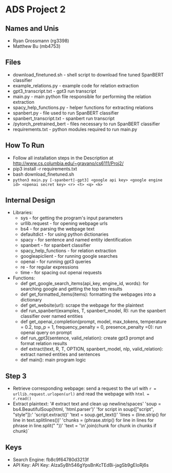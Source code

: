 # ADS Project 2

## Names and Unis
* Ryan Grossmann (rg3398)
* Matthew Bu (mb4753)

## Files
* download_finetuned.sh - shell script to download fine tuned SpanBERT classifier
* example_relations.py - example code for relation extraction
* gpt3_transcript.txt - gpt3 run transcript
* main.py - main python file responsible for performing the relation extraction
* spacy_help_functions.py - helper functions for extracting relations
* spanbert.py - file used to run SpanBERT classifier
* spanbert_transcript.txt - spanbert run transcript
* /pytorch_pretrained_bert - files necessary to run SpanBERT classifier
* requirements.txt - python modules required to run main.py

## How To Run
* Follow all installation steps in the Description at http://www.cs.columbia.edu/~gravano/cs6111/Proj2/ 
* pip3 install -r requirements.txt
* bash download_finetuned.sh
* `python3 main.py [-spanbert|-gpt3] <google api key> <google engine id> <openai secret key> <r> <t> <q> <k>`

## Internal Design
* Libraries:
    * sys - for getting the program's input parameters
    * urllib.request - for opening webpage urls
    * bs4 - for parsing the webpage text
    * defaultdict - for using python dictionaries
    * spacy - for sentence and named entity identification
    * spanbert - for spanbert classifier
    * spacy_help_functions - for relation extraction
    * googleapiclient - for running google searches
    * openai - for running gpt3 queries
    * re - for regular expressions
    * time - for spacing out openai requests
* Functions:
    * def get_google_search_items(api_key, engine_id, words): for searching google and getting the top ten results
    * def get_formatted_items(items): formatting the webpages into a dictionary
    * def get_website(url): scrape the webpage for the plaintext
    * def run_spanbert(examples, T, spanbert_model, R): run the spanbert classifier over named entities
    * def get_openai_completion(prompt, model, max_tokens, temperature = 0.2, top_p = 1, frequency_penalty = 0, presence_penalty =0): run openai query on prompt
    * def run_gpt3(sentence, valid_relation): create gpt3 prompt and format relation results
    * def extract(text, R, T, OPTION, spanbert_model, nlp, valid_relation): extract named entities and sentences
    * def main(): main program logic
    
## Step 3
* Retrieve corresponding webpage: send a request to the url with `r = urllib.request.urlopen(url)` and read the webpage with `html = r.read()`
* Extract plaintext: 
   '# extract text and clean up newline/spaces'
   'soup = bs4.BeautifulSoup(html, 'html.parser')'
   'for script in soup(["script", "style"]):'
        'script.extract()'
    'text = soup.get_text()'
    'lines = (line.strip() for line in text.splitlines())'
    'chunks = (phrase.strip() for line in lines for phrase in line.split("  "))'
    'text = '\n'.join(chunk for chunk in chunks if chunk)`

## Keys
* Search Engine: fb8c9f64780d3213f
* API Key: API Key: AIzaSyBh546gYpsBnKcTEdBi-jagSb9gEIoRj6s
